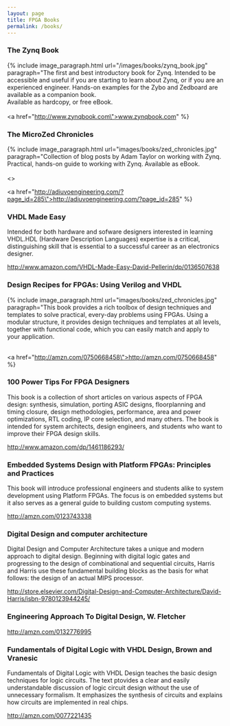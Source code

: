 ```yaml
---
layout: page
title: FPGA Books
permalink: /books/
---
```


### The Zynq Book

{% include image_paragraph.html url="/images/books/zynq_book.jpg" paragraph="The first and best introductory book for Zynq. Intended to be accessible and useful if you are starting to learn about Zynq, or if you are an experienced engineer. Hands-on examples for the Zybo and Zedboard are available as a companion book. 
<br>
Available as hardcopy, or free eBook.
<br>
<br>
<a href=\"http://www.zynqbook.com\">www.zynqbook.com</a>" %}
 

### The MicroZed Chronicles


{% include image_paragraph.html url="images/books/zed_chronicles.jpg" paragraph="Collection of blog posts by Adam Taylor on working with Zynq. Practical, hands-on guide to working with Zynq. Available as eBook.
<br>
<br>
<>

<a href=\"http://adiuvoengineering.com/?page_id=285\">http://adiuvoengineering.com/?page_id=285</a>" %}


### VHDL Made Easy

Intended for both hardware and sofware designers interested in learning VHDL.HDL (Hardware Description Languages) expertise is a critical, distinguishing skill that is essential to a successful career as an electronics designer.

<http://www.amazon.com/VHDL-Made-Easy-David-Pellerin/dp/0136507638>

### Design Recipes for FPGAs: Using Verilog and VHDL

{% include image_paragraph.html url="images/books/zed_chronicles.jpg" paragraph="This book provides a rich toolbox of design techniques and templates to solve practical, every-day problems using FPGAs. Using a modular structure, it provides design techniques and templates at all levels, together with functional code, which you can easily match and apply to your application. 
<br>
<br>

<a href=\"http://amzn.com/0750668458\">http://amzn.com/0750668458</a>" %}

### 100 Power Tips For FPGA Designers
This book is a collection of short articles on various aspects of FPGA design: synthesis, simulation, porting ASIC designs, floorplanning and timing closure, design methodologies, performance, area and power optimizations, RTL coding, IP core selection, and many others. The book is intended for system architects, design engineers, and students who want to improve their FPGA design skills.

<http://www.amazon.com/dp/1461186293/>

### Embedded Systems Design with Platform FPGAs: Principles and Practices
This book will introduce professional engineers and students alike to system development using Platform FPGAs. The focus is on embedded systems but it also serves as a general guide to building custom computing systems. 

<http://amzn.com/0123743338>


### Digital Design and computer architecture
Digital Design and Computer Architecture takes a unique and modern approach to digital design. Beginning with digital logic gates and progressing to the design of combinational and sequential circuits, Harris and Harris use these fundamental building blocks as the basis for what follows: the design of an actual MIPS processor. 

<http://store.elsevier.com/Digital-Design-and-Computer-Architecture/David-Harris/isbn-9780123944245/>


### Engineering Approach To Digital Design, W. Fletcher

<http://amzn.com/0132776995>

### Fundamentals of Digital Logic with VHDL Design, Brown and Vranesic

Fundamentals of Digital Logic with VHDL Design teaches the basic design techniques for logic circuits. The text ptovides a clear and easily understandable discussion of logic circuit design without the use of unnecessary formalism. It emphasizes the synthesis of circuits and explains how circuits are implemented in real chips. 

<http://amzn.com/0077221435>


